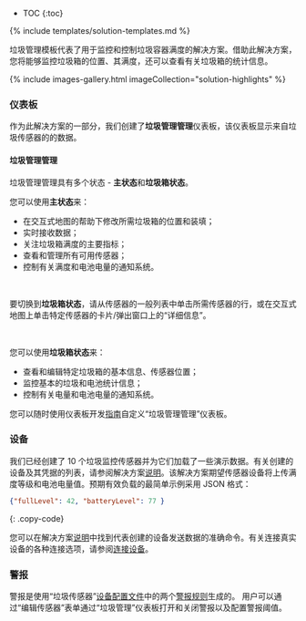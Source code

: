 * TOC
{:toc}

{% include templates/solution-templates.md %}

垃圾管理模板代表了用于监控和控制垃圾容器满度的解决方案。借助此解决方案，您将能够监控垃圾箱的位置、其满度，还可以查看有关垃圾箱的统计信息。

{% include images-gallery.html imageCollection="solution-highlights" %}

### 仪表板

作为此解决方案的一部分，我们创建了**垃圾管理管理**仪表板，该仪表板显示来自垃圾传感器的的数据。

#### 垃圾管理管理

垃圾管理管理具有多个状态 - **主状态**和**垃圾箱状态**。

您可以使用**主状态**来：
- 在交互式地图的帮助下修改所需垃圾箱的位置和装填；
- 实时接收数据；
- 关注垃圾箱满度的主要指标；
- 查看和管理所有可用传感器；
- 控制有关满度和电池电量的通知系统。

<br>

要切换到**垃圾箱状态**，请从传感器的一般列表中单击所需传感器的行，或在交互式地图上单击特定传感器的卡片/弹出窗口上的“详细信息”。

<br>

您可以使用**垃圾箱状态**来：
- 查看和编辑特定垃圾箱的基本信息、传感器位置；
- 监控基本的垃圾和电池统计信息；
- 控制有关电量和电池电量的通知系统。

您可以随时使用仪表板开发[指南](/docs/{{docsPrefix}}user-guide/dashboards/)自定义“垃圾管理管理”仪表板。


### 设备

我们已经创建了 10 个垃圾监控传感器并为它们加载了一些演示数据。有关创建的设备及其凭据的列表，请参阅解决方案[说明](/docs/{{docsPrefix}}solution-templates/overview/#install-solution-template)。该解决方案期望传感器设备将上传满度等级和电池电量值。预期有效负载的最简单示例采用 JSON 格式：

```json
{"fullLevel": 42, "batteryLevel": 77 }
```
{: .copy-code}


您可以在解决方案[说明](/docs/{{docsPrefix}}solution-templates/overview/#install-solution-template)中找到代表创建的设备发送数据的准确命令。有关连接真实设备的各种连接选项，请参阅[连接设备](/docs/{{docsPrefix}}getting-started-guides/connectivity/)。

### 警报
警报是使用“垃圾传感器”<a href="/docs/pe/user-guide/device-profiles/" target="_blank">设备配置文件</a>中的两个<a href="https://docs.codingas.com/docs/user-guide/device-profiles/#alarm-rules" target="_blank">警报规则</a>生成的。
用户可以通过“编辑传感器”表单通过“垃圾管理”仪表板打开和关闭警报以及配置警报阈值。